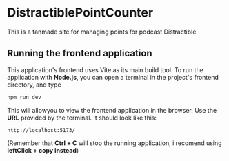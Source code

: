 # DistractiblePointCounter
This is a fanmade site for managing points for podcast Distractible

## Running the frontend application
This application's frontend uses Vite as its main build tool.
To run the application with __Node.js__, you can open a terminal in the project's frontend directory, and type 
``` javascript
npm run dev
```
This will allowyou to view the frontend application in the browser. Use the __URL__ provided by the terminal. It should look like this: 
```
http://localhost:5173/
``` 
(Remember that __Ctrl + C__ will stop the running application, i recomend using __leftClick + copy instead__)